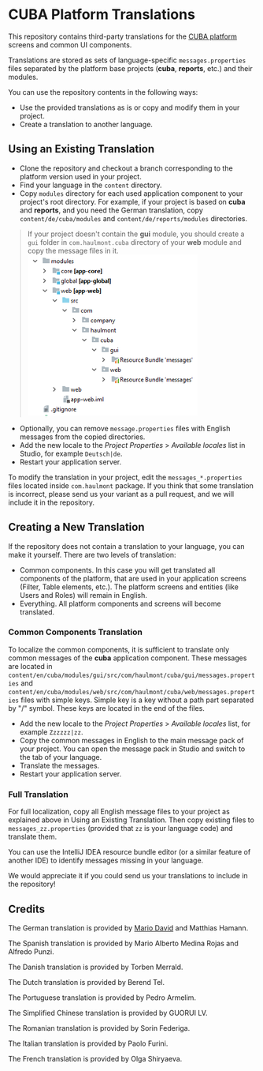 # CUBA Platform Translations

This repository contains third-party translations for the <a href="https://www.cuba-platform.com" target="_blank">CUBA platform</a> screens and common UI components. 

Translations are stored as sets of language-specific `messages.properties` files separated by the platform base projects (**cuba**, **reports**, etc.) and their modules.

You can use the repository contents in the following ways:

- Use the provided translations as is or copy and modify them in your project.
- Create a translation to another language.

## Using an Existing Translation

- Clone the repository and checkout a branch corresponding to the platform version used in your project.
- Find your language in the `content` directory.
- Copy `modules` directory for each used application component to your project's root directory. For example, if your project is based on **cuba** and **reports**, and you need the German translation, copy `content/de/cuba/modules` and `content/de/reports/modules` directories. 
> If your project doesn't contain the **gui** module, you should create a `gui` folder in `com.haulmont.cuba` directory of your **web** module and copy the message files in it.
> ![Project structure](https://github.com/oshiryaeva/cuba-cli-screenshots/blob/master/screenshots/translations_project_structure.png)
- Optionally, you can remove `message.properties` files with English messages from the copied directories.
- Add the new locale to the _Project Properties_ > _Available locales_ list in Studio, for example `Deutsch|de`.
- Restart your application server.

To modify the translation in your project, edit the `messages_*.properties` files located inside `com.haulmont` package. If you think that some translation is incorrect, please send us your variant as a pull request, and we will include it in the repository.

## Creating a New Translation

If the repository does not contain a translation to your language, you can make it yourself. There are two levels of translation: 

- Common components. In this case you will get translated all components of the platform, that are used in your application screens (Filter, Table elements, etc.). The platform screens and entities (like Users and Roles) will remain in English.
- Everything. All platform components and screens will become translated.

### Common Components Translation

To localize the common components, it is sufficient to translate only common messages of the **cuba** application component. These messages are located in `content/en/cuba/modules/gui/src/com/haulmont/cuba/gui/messages.properties` and `content/en/cuba/modules/web/src/com/haulmont/cuba/web/messages.properties` files with simple keys. Simple key is a key without a path part separated by "/" symbol. These keys are located in the end of the files.

- Add the new locale to the _Project Properties_ > _Available locales_ list, for example `Zzzzzz|zz`.
- Copy the common messages in English to the main message pack of your project. You can open the message pack in Studio and switch to the tab of your language.
- Translate the messages.
- Restart your application server.

### Full Translation

For full localization, copy all English message files to your project as explained above in Using an Existing Translation. Then copy existing files to `messages_zz.properties` (provided that `zz` is your language code) and translate them.
 
You can use the IntelliJ IDEA resource bundle editor (or a similar feature of another IDE) to identify messages missing in your language.

We would appreciate it if you could send us your translations to include in the repository!

## Credits

The German translation is provided by <a href="http://www.road-to-cuba-and-beyond.com/" target="_blank">Mario David</a> and Matthias Hamann.

The Spanish translation is provided by Mario Alberto Medina Rojas and Alfredo Punzi.

The Danish translation is provided by Torben Merrald.

The Dutch translation is provided by Berend Tel.

The Portuguese translation is provided by Pedro Armelim.

The Simplified Chinese translation is provided by GUORUI LV.

The Romanian translation is provided by Sorin Federiga.

The Italian translation is provided by Paolo Furini.

The French translation is provided by Olga Shiryaeva.
